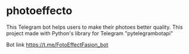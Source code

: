 # photoeffecto
This Telegram bot helps users to make their photoes better quality.
This project made with Python's library for Telegram "pytelegrambotapi"

Bot link https://t.me/FotoEffectFasion_bot
